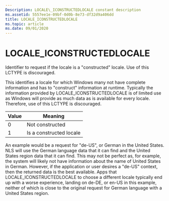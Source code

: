 ```yaml
---
Description: LOCALE\_ICONSTRUCTEDLOCALE constant description
ms.assetid: 5557ee1e-09bf-0d0b-8e73-df32d9a406dd
title: LOCALE_ICONSTRUCTEDLOCALE
ms.topic: article
ms.date: 09/01/2020
---
```


# LOCALE\_ICONSTRUCTEDLOCALE

Identifier to request if the locale is a "constructed" locale. Use of this LCTYPE is discouraged.

This identifies a locale for which Windows many not have complete information and has to "construct" information at runtime. Typically the information provided by LOCALE_ICONSTRUCTEDLOCALE is of limited use as Windows will provide as much data as is available for every locale. Therefore, use of this LCTYPE is discouraged.


| Value | Meaning                 |
|-------|-------------------------|
| 0     | Not constructed         |
| 1     | Is a constructed locale |


An example would be a request for "de-US", or German in the United States. NLS will use the German language data that it can find and the United States region data that it can find. This may not be perfect as, for example, the system will likely not have information about the name of United States in German. However, if the application or user desires a "de-US" context, then the returned data is the best available. Apps that LOCALE_ICONSTRUCTEDLOCALE to choose a different locale typically end up with a worse experience, landing on de-DE, or en-US in this example, neither of which is close to the original request for German language with a United States region.
